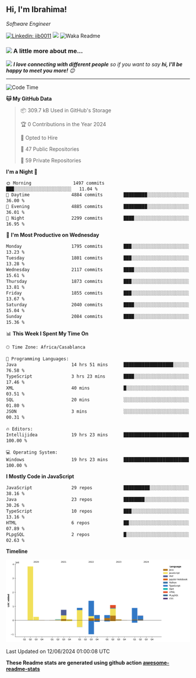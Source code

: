 <h2>Hi, I'm Ibrahima! </h2>
<p><em>Software Engineer 
</em></p>


[![Linkedin: iib0011](https://img.shields.io/badge/-iib0011-blue?style=flat-square&logo=Linkedin&logoColor=white&link=https://www.linkedin.com/in/iib0011/)](https://www.linkedin.com/in/iib0011/)
![](https://visitor-badge.glitch.me/badge?page_id=iib0011)
![Waka Readme](https://github.com/iib0011/iib0011/workflows/Waka%20Readme/badge.svg)


### <img src="https://media.giphy.com/media/VgCDAzcKvsR6OM0uWg/giphy.gif" width="50"> A little more about me...  


<img src="https://media.giphy.com/media/LnQjpWaON8nhr21vNW/giphy.gif" width="60"> <em><b>I love connecting with different people</b> so if you want to say <b>hi, I'll be happy to meet you more!</b> 😊</em>

---
<!--START_SECTION:waka-->
![Code Time](http://img.shields.io/badge/Code%20Time-3%2C434%20hrs%2057%20mins-blue)

**🐱 My GitHub Data** 

> 📦 309.7 kB Used in GitHub's Storage 
 > 
> 🏆 0 Contributions in the Year 2024
 > 
> 💼 Opted to Hire
 > 
> 📜 47 Public Repositories 
 > 
> 🔑 59 Private Repositories 
 > 
**I'm a Night 🦉** 

```text
🌞 Morning                1497 commits        ███░░░░░░░░░░░░░░░░░░░░░░   11.04 % 
🌆 Daytime                4884 commits        █████████░░░░░░░░░░░░░░░░   36.00 % 
🌃 Evening                4885 commits        █████████░░░░░░░░░░░░░░░░   36.01 % 
🌙 Night                  2299 commits        ████░░░░░░░░░░░░░░░░░░░░░   16.95 % 
```
📅 **I'm Most Productive on Wednesday** 

```text
Monday                   1795 commits        ███░░░░░░░░░░░░░░░░░░░░░░   13.23 % 
Tuesday                  1801 commits        ███░░░░░░░░░░░░░░░░░░░░░░   13.28 % 
Wednesday                2117 commits        ████░░░░░░░░░░░░░░░░░░░░░   15.61 % 
Thursday                 1873 commits        ███░░░░░░░░░░░░░░░░░░░░░░   13.81 % 
Friday                   1855 commits        ███░░░░░░░░░░░░░░░░░░░░░░   13.67 % 
Saturday                 2040 commits        ████░░░░░░░░░░░░░░░░░░░░░   15.04 % 
Sunday                   2084 commits        ████░░░░░░░░░░░░░░░░░░░░░   15.36 % 
```


📊 **This Week I Spent My Time On** 

```text
🕑︎ Time Zone: Africa/Casablanca

💬 Programming Languages: 
Java                     14 hrs 51 mins      ███████████████████░░░░░░   76.58 % 
TypeScript               3 hrs 23 mins       ████░░░░░░░░░░░░░░░░░░░░░   17.46 % 
XML                      40 mins             █░░░░░░░░░░░░░░░░░░░░░░░░   03.51 % 
SQL                      20 mins             ░░░░░░░░░░░░░░░░░░░░░░░░░   01.80 % 
JSON                     3 mins              ░░░░░░░░░░░░░░░░░░░░░░░░░   00.31 % 

🔥 Editors: 
Intellijidea             19 hrs 23 mins      █████████████████████████   100.00 % 

💻 Operating System: 
Windows                  19 hrs 23 mins      █████████████████████████   100.00 % 
```

**I Mostly Code in JavaScript** 

```text
JavaScript               29 repos            ██████████░░░░░░░░░░░░░░░   38.16 % 
Java                     23 repos            ████████░░░░░░░░░░░░░░░░░   30.26 % 
TypeScript               10 repos            ███░░░░░░░░░░░░░░░░░░░░░░   13.16 % 
HTML                     6 repos             ██░░░░░░░░░░░░░░░░░░░░░░░   07.89 % 
PLpgSQL                  2 repos             █░░░░░░░░░░░░░░░░░░░░░░░░   02.63 % 
```



**Timeline**

![Lines of Code chart](https://raw.githubusercontent.com/iib0011/iib0011/master/assets/bar_graph.png)


 Last Updated on 12/06/2024 01:00:08 UTC
<!--END_SECTION:waka-->

**These Readme stats are generated using github action [awesome-readme-stats](https://github.com/iib0011/waka-readme-stats)**

